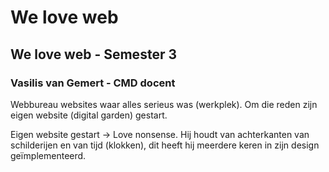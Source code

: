 # We love web
## We love web - Semester 3
### Vasilis van Gemert - CMD docent

Webbureau websites waar alles serieus was (werkplek). Om die reden zijn eigen website (digital garden) gestart.

Eigen website gestart -> Love nonsense.
Hij houdt van achterkanten van schilderijen en van tijd (klokken), dit heeft hij meerdere keren in zijn design geïmplementeerd.
